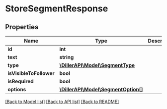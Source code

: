 # StoreSegmentResponse

## Properties
Name | Type | Description | Notes
------------ | ------------- | ------------- | -------------
**id** | **int** |  | [optional] 
**text** | **string** |  | [optional] 
**type** | [**\DillerAPI\Model\SegmentType**](SegmentType.md) |  | 
**isVisibleToFollower** | **bool** |  | [optional] 
**isRequired** | **bool** |  | [optional] 
**options** | [**\DillerAPI\Model\SegmentOption[]**](SegmentOption.md) |  | [optional] 

[[Back to Model list]](../../README.md#documentation-for-models) [[Back to API list]](../../README.md#documentation-for-api-endpoints) [[Back to README]](../../README.md)

